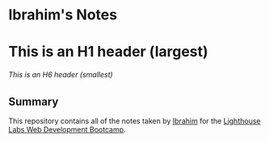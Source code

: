 # Ibrahim's Notes

# This is an H1 header (largest)

###### This is an H6 header (smallest)

## Summary

This repository contains all of the notes taken by [Ibrahim](https://github.com/ibrahim1567) for the [Lighthouse Labs Web Development Bootcamp](https://www.lighthouselabs.ca/).
